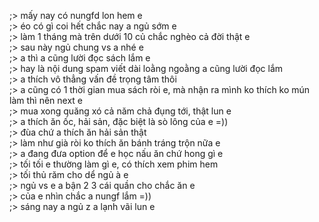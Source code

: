 ;> mấy nay có nungfd lon hem e<br>
;> éo có gì coi hết chắc nay a ngủ sớm e<br>
;> làm 1 tháng mà trên dưới 10 củ chắc nghèo cả đời thật e<br>
;> sau này ngủ chung vs a nhé e<br>
;> a thì a cũng lười đọc sách lắm e<br>
;> hay là nội dung spam viết dài loằng ngoằng a cũng lười đọc lắm<br>
;> a thích vô thẳng vấn đề trọng tâm thôi<br>
;> a cũng có 1 thời gian mua sách ròi e, mà nhận ra mình ko thích ko mún làm thì nên next e<br> 
;> mua xong quăng xó cả năm chả đụng tới, thật lun e<br>
;> a thích ăn ốc, hải sản, đặc biệt là sò lông của e =))<br>
;> đùa chứ a thích ăn hải sản thật<br>
;> làm như già ròi ko thích ăn bánh tráng trộn nữa e<br>
;> a đang đưa option để e học nấu ăn chứ hong gì e<br>
;> tối tối e thường làm gì e, có thích xem phim hem<br>
;> tối thủ răm cho dể ngủ à e<br>
;> ngủ vs e a bận 2 3 cái quần cho chắc ăn e<br>
;> của e nhìn chắc a nungf lắm =))<br>
;> sáng nay a ngủ z a lạnh vãi lun e
